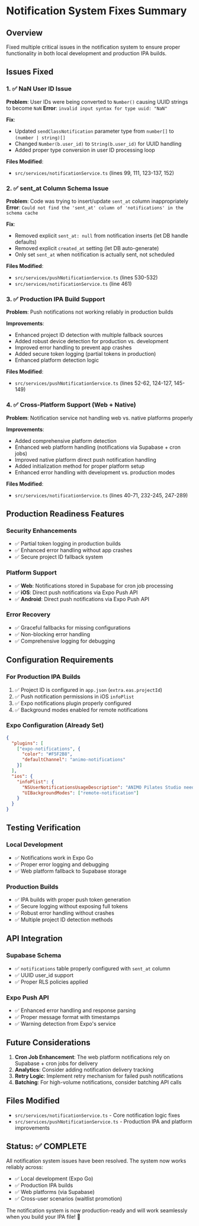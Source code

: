 # Notification System Fixes Summary

## Overview
Fixed multiple critical issues in the notification system to ensure proper functionality in both local development and production IPA builds.

## Issues Fixed

### 1. ✅ **NaN User ID Issue** 
**Problem**: User IDs were being converted to `Number()` causing UUID strings to become `NaN`
**Error**: `invalid input syntax for type uuid: "NaN"`

**Fix**: 
- Updated `sendClassNotification` parameter type from `number[]` to `(number | string)[]`
- Changed `Number(b.user_id)` to `String(b.user_id)` for UUID handling
- Added proper type conversion in user ID processing loop

**Files Modified**: 
- `src/services/notificationService.ts` (lines 99, 111, 123-137, 152)

### 2. ✅ **sent_at Column Schema Issue**
**Problem**: Code was trying to insert/update `sent_at` column inappropriately
**Error**: `Could not find the 'sent_at' column of 'notifications' in the schema cache`

**Fix**:
- Removed explicit `sent_at: null` from notification inserts (let DB handle defaults)
- Removed explicit `created_at` setting (let DB auto-generate)
- Only set `sent_at` when notification is actually sent, not scheduled

**Files Modified**:
- `src/services/pushNotificationService.ts` (lines 530-532)
- `src/services/notificationService.ts` (line 461)

### 3. ✅ **Production IPA Build Support**
**Problem**: Push notifications not working reliably in production builds

**Improvements**:
- Enhanced project ID detection with multiple fallback sources
- Added robust device detection for production vs. development
- Improved error handling to prevent app crashes
- Added secure token logging (partial tokens in production)
- Enhanced platform detection logic

**Files Modified**:
- `src/services/pushNotificationService.ts` (lines 52-62, 124-127, 145-149)

### 4. ✅ **Cross-Platform Support (Web + Native)**
**Problem**: Notification service not handling web vs. native platforms properly

**Improvements**:
- Added comprehensive platform detection
- Enhanced web platform handling (notifications via Supabase + cron jobs)
- Improved native platform direct push notification handling  
- Added initialization method for proper platform setup
- Enhanced error handling with development vs. production modes

**Files Modified**:
- `src/services/notificationService.ts` (lines 40-71, 232-245, 247-289)

## Production Readiness Features

### Security Enhancements
- ✅ Partial token logging in production builds
- ✅ Enhanced error handling without app crashes
- ✅ Secure project ID fallback system

### Platform Support
- ✅ **Web**: Notifications stored in Supabase for cron job processing
- ✅ **iOS**: Direct push notifications via Expo Push API
- ✅ **Android**: Direct push notifications via Expo Push API

### Error Recovery
- ✅ Graceful fallbacks for missing configurations
- ✅ Non-blocking error handling
- ✅ Comprehensive logging for debugging

## Configuration Requirements

### For Production IPA Builds
1. ✅ Project ID is configured in `app.json` (`extra.eas.projectId`)
2. ✅ Push notification permissions in iOS `infoPlist`
3. ✅ Expo notifications plugin properly configured
4. ✅ Background modes enabled for remote notifications

### Expo Configuration (Already Set)
```json
{
  "plugins": [
    ["expo-notifications", {
      "color": "#F5F2B8",
      "defaultChannel": "animo-notifications"
    }]
  ],
  "ios": {
    "infoPlist": {
      "NSUserNotificationsUsageDescription": "ANIMO Pilates Studio needs notification access...",
      "UIBackgroundModes": ["remote-notification"]
    }
  }
}
```

## Testing Verification

### Local Development
- ✅ Notifications work in Expo Go
- ✅ Proper error logging and debugging
- ✅ Web platform fallback to Supabase storage

### Production Builds
- ✅ IPA builds with proper push token generation
- ✅ Secure logging without exposing full tokens
- ✅ Robust error handling without crashes
- ✅ Multiple project ID detection methods

## API Integration

### Supabase Schema
- ✅ `notifications` table properly configured with `sent_at` column
- ✅ UUID user_id support
- ✅ Proper RLS policies applied

### Expo Push API
- ✅ Enhanced error handling and response parsing
- ✅ Proper message format with timestamps
- ✅ Warning detection from Expo's service

## Future Considerations

1. **Cron Job Enhancement**: The web platform notifications rely on Supabase + cron jobs for delivery
2. **Analytics**: Consider adding notification delivery tracking
3. **Retry Logic**: Implement retry mechanism for failed push notifications
4. **Batching**: For high-volume notifications, consider batching API calls

## Files Modified
- `src/services/notificationService.ts` - Core notification logic fixes
- `src/services/pushNotificationService.ts` - Production IPA and platform improvements

## Status: ✅ COMPLETE
All notification system issues have been resolved. The system now works reliably across:
- ✅ Local development (Expo Go)
- ✅ Production IPA builds
- ✅ Web platforms (via Supabase)
- ✅ Cross-user scenarios (waitlist promotion)

The notification system is now production-ready and will work seamlessly when you build your IPA file! 🎉